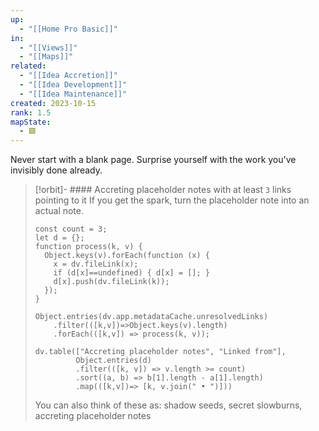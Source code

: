 ```yaml
---
up:
  - "[[Home Pro Basic]]"
in:
  - "[[Views]]"
  - "[[Maps]]"
related:
  - "[[Idea Accretion]]"
  - "[[Idea Development]]"
  - "[[Idea Maintenance]]"
created: 2023-10-15
rank: 1.5
mapState:
  - 🟩
---
```

Never start with a blank page. Surprise yourself with the work you've invisibly done already.

> [!orbit]- #### Accreting placeholder notes with at least `3` links pointing to it
> If you get the spark, turn the placeholder note into an actual note.
> ```dataviewjs
> const count = 3;
> let d = {};
> function process(k, v) {
>   Object.keys(v).forEach(function (x) {
>     x = dv.fileLink(x);
>     if (d[x]==undefined) { d[x] = []; }
>     d[x].push(dv.fileLink(k));
>   });
> }
> 
> Object.entries(dv.app.metadataCache.unresolvedLinks)
>     .filter(([k,v])=>Object.keys(v).length)
>     .forEach(([k,v]) => process(k, v));
>     
> dv.table(["Accreting placeholder notes", "Linked from"],
>          Object.entries(d)
>          .filter(([k, v]) => v.length >= count)
>          .sort((a, b) => b[1].length - a[1].length)
>          .map(([k,v])=> [k, v.join(" • ")]))
> ```
>  
>  You can also think of these as: shadow seeds, secret slowburns, accreting placeholder notes
